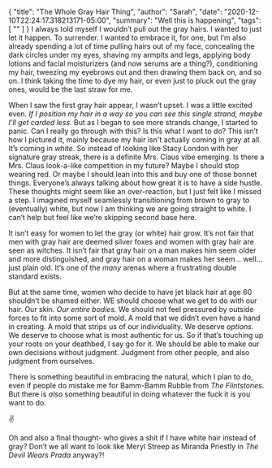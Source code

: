 {
    "title": "The Whole Gray Hair Thing",
    "author": "Sarah",
    "date": "2020-12-10T22:24:17.318213171-05:00",
    "summary": "Well this is happening",
    "tags": [
        ""
    ]
}
I always told myself I wouldn’t pull out the gray hairs. I wanted to
just let it happen. To surrender. I wanted to embrace it, for one, but
I’m also already spending a lot of time pulling hairs out of my face,
concealing the dark circles under my eyes, shaving my armpits and legs,
applying body lotions and facial moisturizers (and now serums are a
thing?), conditioning my hair, tweezing my eyebrows out and then drawing
them back on, and so on. I think taking the time to dye my hair, or even
just to pluck out the gray ones, would be the last straw for me.

When I saw the first gray hair appear, I wasn’t upset. I was a little
excited even. *If I position my hair in a way so you can see this single
strand, maybe I’ll get carded less.* But as I began to see more strands
change, I started to panic. Can I really go through with this? Is this
what I want to do? This isn’t how I pictured it, mainly because my hair
isn't actually coming in gray at all. It’s coming in *white*. So instead
of looking like Stacy London with her signature gray streak, there is a
definite Mrs. Claus vibe emerging. Is there a Mrs. Claus look-a-like
competition in my future? Maybe I should stop wearing red. Or maybe I
should lean into this and buy one of those bonnet things. Everyone’s
always talking about how great it is to have a side hustle. These
thoughts might seem like an over-reaction, but I just felt like I missed
a step. I imagined myself seamlessly transitioning from brown to gray to
(eventually) white, but now I am thinking we are going straight to
white. I can’t help but feel like we’re skipping second base here.

It isn’t easy for women to let the gray (or white) hair grow. It’s not
fair that men with gray hair are deemed silver foxes and women with gray
hair are seen as witches. It isn’t fair that gray hair on a man makes
him seem older and more distinguished, and gray hair on a woman makes
her seem… well... just plain old. It’s one of the *many* arenas where a
frustrating double standard exists.

But at the same time, women who decide to have jet black hair at age 60
shouldn’t be shamed either. WE should choose what we get to do with our
hair. Our skin. *Our entire bodies.* We should not feel pressured by
outside forces to fit into some sort of mold. A mold that we didn’t even
have a hand in creating. A mold that strips us of our individuality. We
deserve *options.* We deserve to choose what is most authentic for us.
So if that’s touching up your roots on your deathbed, I say go for it.
We should be able to make our own decisions without judgment. Judgment
from other people, and also judgment from ourselves.

There is something beautiful in embracing the natural, which I plan to
do, even if people do mistake me for Bamm-Bamm Rubble from *The
Flintstones*. But there is *also* something beautiful in doing whatever
the fuck it is you want to do.

:v:

Oh and also a final thought- who gives a shit if I have white hair
instead of gray? Don’t we all want to look like Meryl Streep as Miranda
Priestly in *The Devil Wears Prada* anyway?\!

